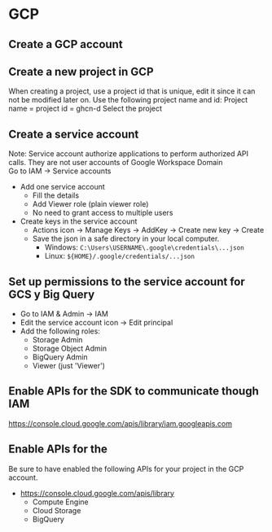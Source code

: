 # GCP

## Create a GCP account

## Create a new project in GCP

When creating a project, use a project id that is unique, edit it since it can not be modified later on. Use the following project name and id: 
    Project name = project id = ghcn-d
Select the project

## Create a service account

Note: Service account authorize applications to perform authorized API calls. They are not user accounts of Google Workspace Domain  
Go to IAM -> Service accounts
- Add one service account
  - Fill the details
  - Add Viewer role (plain viewer role)
  - No need to grant access to multiple users
- Create keys in the service account
  - Actions icon -> Manage Keys -> AddKey -> Create new key -> Create
  - Save the json in a safe directory in your local computer.
    - Windows: `C:\Users\USERNAME\.google\credentials\...json`
    - Linux: `${HOME}/.google/credentials/...json`

## Set up permissions to the service account for GCS y Big Query

- Go to IAM & Admin -> IAM
- Edit the service account icon -> Edit principal
- Add the following roles:
  - Storage Admin
  - Storage Object Admin
  - BigQuery Admin
  - Viewer (just 'Viewer')

## Enable APIs for the SDK to communicate though IAM
https://console.cloud.google.com/apis/library/iam.googleapis.com

## Enable APIs for the 
Be sure to have enabled the following APIs for your project in the GCP account.
- https://console.cloud.google.com/apis/library
  - Compute Engine
  - Cloud Storage
  - BigQuery

 